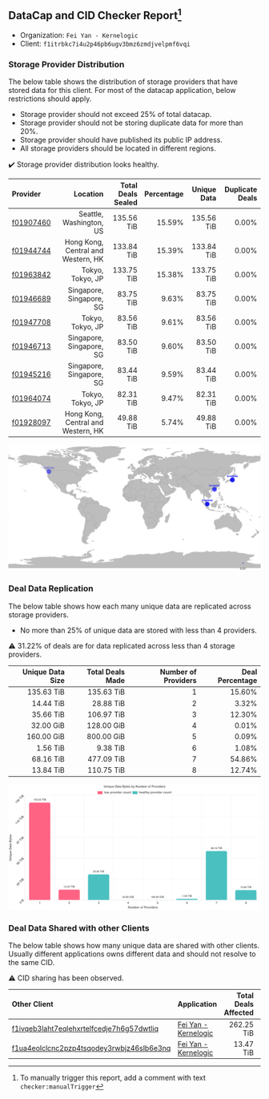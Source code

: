 ## DataCap and CID Checker Report[^1]
 - Organization: `Fei Yan - Kernelogic`
 - Client: `f1itrbkc7i4u2p46pb6ugv3bmz6zmdjvelpmf6vqi`
### Storage Provider Distribution
The below table shows the distribution of storage providers that have stored data for this client.
For most of the datacap application, below restrictions should apply.
 - Storage provider should not exceed 25% of total datacap.
 - Storage provider should not be storing duplicate data for more than 20%.
 - Storage provider should have published its public IP address.
 - All storage providers should be located in different regions.

✔️ Storage provider distribution looks healthy.

| Provider                                              |                           Location | Total Deals Sealed | Percentage | Unique Data | Duplicate Deals |
| :---------------------------------------------------- | ---------------------------------: | -----------------: | ---------: | ----------: | --------------: |
| [f01907460](https://filfox.info/en/address/f01907460) |            Seattle, Washington, US |         135.56 TiB |     15.59% |  135.56 TiB |           0.00% |
| [f01944744](https://filfox.info/en/address/f01944744) | Hong Kong, Central and Western, HK |         133.84 TiB |     15.39% |  133.84 TiB |           0.00% |
| [f01963842](https://filfox.info/en/address/f01963842) |                   Tokyo, Tokyo, JP |         133.75 TiB |     15.38% |  133.75 TiB |           0.00% |
| [f01946689](https://filfox.info/en/address/f01946689) |           Singapore, Singapore, SG |          83.75 TiB |      9.63% |   83.75 TiB |           0.00% |
| [f01947708](https://filfox.info/en/address/f01947708) |                   Tokyo, Tokyo, JP |          83.56 TiB |      9.61% |   83.56 TiB |           0.00% |
| [f01946713](https://filfox.info/en/address/f01946713) |           Singapore, Singapore, SG |          83.50 TiB |      9.60% |   83.50 TiB |           0.00% |
| [f01945216](https://filfox.info/en/address/f01945216) |           Singapore, Singapore, SG |          83.44 TiB |      9.59% |   83.44 TiB |           0.00% |
| [f01964074](https://filfox.info/en/address/f01964074) |                   Tokyo, Tokyo, JP |          82.31 TiB |      9.47% |   82.31 TiB |           0.00% |
| [f01928097](https://filfox.info/en/address/f01928097) | Hong Kong, Central and Western, HK |          49.88 TiB |      5.74% |   49.88 TiB |           0.00% |

![Provider Distribution](https://raw.githubusercontent.com/data-preservation-programs/filplus-checker-assets/main/filecoin-project/filecoin-plus-large-datasets/issues/1106/1671007048233.png)
### Deal Data Replication
The below table shows how each many unique data are replicated across storage providers.
- No more than 25% of unique data are stored with less than 4 providers.

⚠️ 31.22% of deals are for data replicated across less than 4 storage providers.

| Unique Data Size | Total Deals Made | Number of Providers | Deal Percentage |
| ---------------: | ---------------: | ------------------: | --------------: |
|       135.63 TiB |       135.63 TiB |                   1 |          15.60% |
|        14.44 TiB |        28.88 TiB |                   2 |           3.32% |
|        35.66 TiB |       106.97 TiB |                   3 |          12.30% |
|        32.00 GiB |       128.00 GiB |                   4 |           0.01% |
|       160.00 GiB |       800.00 GiB |                   5 |           0.09% |
|         1.56 TiB |         9.38 TiB |                   6 |           1.08% |
|        68.16 TiB |       477.09 TiB |                   7 |          54.86% |
|        13.84 TiB |       110.75 TiB |                   8 |          12.74% |

![Replication Distribution](https://raw.githubusercontent.com/data-preservation-programs/filplus-checker-assets/main/filecoin-project/filecoin-plus-large-datasets/issues/1106/1671007048805.png)
### Deal Data Shared with other Clients
The below table shows how many unique data are shared with other clients.
Usually different applications owns different data and should not resolve to the same CID.

⚠️ CID sharing has been observed.

| Other Client                                                                                                          | Application                                                                                           | Total Deals Affected | Unique CIDs |        Verifier |
| :-------------------------------------------------------------------------------------------------------------------- | :---------------------------------------------------------------------------------------------------- | -------------------: | ----------: | --------------: |
| [f1ivqeb3laht7eqlehxrtelfcedje7h6g57dwtliq](https://filfox.info/en/address/f1ivqeb3laht7eqlehxrtelfcedje7h6g57dwtliq) | [Fei Yan \- Kernelogic](https://github.com/filecoin-project/filecoin-plus-large-datasets/issues/1108) |           262.25 TiB |       1,814 | LDN v3 multisig |
| [f1ua4eolclcnc2pzp4tsqodey3rwbjz46slb6e3nq](https://filfox.info/en/address/f1ua4eolclcnc2pzp4tsqodey3rwbjz46slb6e3nq) | [Fei Yan \- Kernelogic](https://github.com/filecoin-project/filecoin-plus-large-datasets/issues/1107) |            13.47 TiB |         237 | LDN v3 multisig |

[^1]: To manually trigger this report, add a comment with text `checker:manualTrigger`
